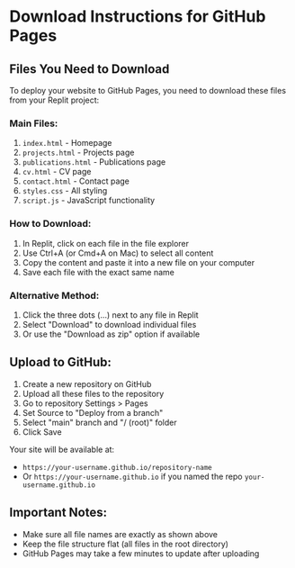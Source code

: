 # Download Instructions for GitHub Pages

## Files You Need to Download

To deploy your website to GitHub Pages, you need to download these files from your Replit project:

### Main Files:
1. `index.html` - Homepage
2. `projects.html` - Projects page
3. `publications.html` - Publications page
4. `cv.html` - CV page
5. `contact.html` - Contact page
6. `styles.css` - All styling
7. `script.js` - JavaScript functionality

### How to Download:
1. In Replit, click on each file in the file explorer
2. Use Ctrl+A (or Cmd+A on Mac) to select all content
3. Copy the content and paste it into a new file on your computer
4. Save each file with the exact same name

### Alternative Method:
1. Click the three dots (...) next to any file in Replit
2. Select "Download" to download individual files
3. Or use the "Download as zip" option if available

## Upload to GitHub:
1. Create a new repository on GitHub
2. Upload all these files to the repository
3. Go to repository Settings > Pages
4. Set Source to "Deploy from a branch"
5. Select "main" branch and "/ (root)" folder
6. Click Save

Your site will be available at:
- `https://your-username.github.io/repository-name`
- Or `https://your-username.github.io` if you named the repo `your-username.github.io`

## Important Notes:
- Make sure all file names are exactly as shown above
- Keep the file structure flat (all files in the root directory)
- GitHub Pages may take a few minutes to update after uploading